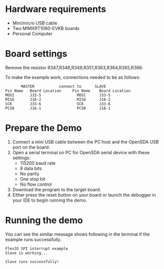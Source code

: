 Hardware requirements
=====================
- Mini/micro USB cable
- Two MIMXRT1060-EVKB boards
- Personal Computer

Board settings
==============
Remove the resistor R347,R348,R349,R351,R363,R364,R365,R366.

To make the example work, connections needed to be as follows:
~~~~~~~~~~~~~~~~~~~~~~~~~~~~~~~~~~~~~~~~~~~~~~~~~~~~~~
       MASTER           connect to      SLAVE
Pin Name   Board Location     Pin Name    Board Location
MOSI       J33-5                MOSI      J33-5
MISO       J16-2                MISO      J16-2
SCK        J33-6                SCK       J33-6
PCS0       J16-1                PCS0      J16-1
~~~~~~~~~~~~~~~~~~~~~~~~~~~~~~~~~~~~~~~~~~~~~~~~~~~~~~

Prepare the Demo
================
1. Connect a mini USB cable between the PC host and the OpenSDA USB port on the board.
2. Open a serial terminal on PC for OpenSDA serial device with these settings:
    - 115200 baud rate
    - 8 data bits
    - No parity
    - One stop bit
    - No flow control
3. Download the program to the target board.
4. Either press the reset button on your board or launch the debugger in your IDE to begin running
   the demo.

Running the demo
================
You can see the similar message shows following in the terminal if the example runs successfully.

~~~~~~~~~~~~~~~~~~~~~~~~~~~~
FlexIO SPI interrupt example
Slave is working...

Slave runs successfully!
~~~~~~~~~~~~~~~~~~~~~~~~~~~~

